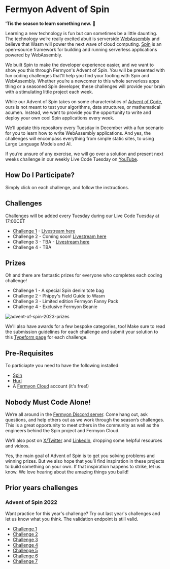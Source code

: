 # Fermyon Advent of Spin

**'Tis the season to learn something new.** 🎄

Learning a new technology is fun but can sometimes be a little daunting. The technology we’re really excited abuit is serverside [WebAssembly](https://webassembly.org/) and believe that Wasm will power the next wave of cloud computing. 
[Spin](https://github.com/fermyon/spin) is an open-source framework for building and running serverless applications powered by WebAssembly. 

We built Spin to make the developer experience easier, and we want to show you this through Fermyon's Advent of Spin. You will be presented with fun coding challenges that'll help you find your footing with Spin and WebAssembly. Whether you’re a newcomer to this whole serverless apps thing or a seasoned Spin developer, these challenges will provide your brain with a stimulating little project each week.

While our Advent of Spin takes on some characteristics of [Advent of Code](https://adventofcode.com/), ours is not meant to test your algorithms, data structures, or mathematical acumen. Instead, we want to provide you the opportunity to write and deploy your own cool Spin applications every week.

We’ll update this repository every Tuesday in December with a fun scenario for you to learn how to write WebAssembly applications. And yes, the challenges will encompass everything from simple static sites, to using Large Language Models and AI. 

If you’re unsure of any exercise, we will go over a solution and present next weeks challenge in our weekly Live Code Tuesday on [YouTube](https://www.youtube.com/@fermyontech/streams).

## How Do I Participate?

Simply click on each challenge, and follow the instructions. 

## Challenges

Challenges will be added every Tuesday during our Live Code Tuesday at 17:00CET 

- [Challenge 1](./2023/Challenge-1/README.md) - [Livestream here](https://www.youtube.com/watch?v=WqltnlpguOY)
- Challenge 2 - Coming soon! [Livestream here](https://www.youtube.com/watch?v=9XAjwWmMBFU)
- Challenge 3 - TBA - [Livestream here](https://www.youtube.com/watch?v=p9tl8K5TeiI)
- Challenge 4 - TBA

## Prizes

Oh and there are fantastic prizes for everyone who completes each coding challenge! 

- Challenge 1 - A special Spin denim tote bag
- Challenge 2 - Phippy's Field Guide to Wasm
- Challenge 3 - Limited edition Fermyon Fanny Pack
- Challenge 4 - Exclusive Fermyon Beanie

![advent-of-spin-2023-prizes](/static/advent-of-spin-2023-prizes.png.jpg)

We'll also have awards for a few bespoke categories, too! Make sure to read the submission guidelines for each challenge and submit your solution to this [Typeform page](https://fibsu0jcu2g.typeform.com/to/gkqwYEqG) for each challenge.

## Pre-Requisites

To particiapte you need to have the following installed:

- [Spin](https://developer.fermyon.com/spin/v2/quickstart)
- [Hurl](https://hurl.dev/docs/installation.html)
- A [Fermyon Cloud](https://cloud.fermyon.com) account (it's free!)

## Nobody Must Code Alone!

We’re all around in the [Fermyon Discord server](https://www.fermyon.com/discord). Come hang out, ask questions, and help others out as we work through the season’s challenges. This is a great opportunity to meet others in the community as well as the engineers behind the Spin project and Fermyon Cloud.

We’ll also post on [X/Twitter](https://twitter.com/fermyontech) and [LinkedIn](https://www.linkedin.com/company/fermyon), dropping some helpful resources and videos.

Yes, the main goal of Advent of Spin is to get you solving problems and winning prizes. But we also hope that you’ll find inspiration in these projects to build something on your own. If that inspiration happens to strike, let us know. We love hearing about the amazing things you build!

## Prior years challenges

### Advent of Spin 2022

Want practice for this year's challenge? Try out last year's challenges and let us know what you think. The validation endpoint is still valid.

- [Challenge 1](./2022/CHALLENGE-1/README.md)
- [Challenge 2](./2022/CHALLENGE-2/README.md)
- [Challenge 3](./2022/CHALLENGE-3/README.md)
- [Challenge 4](./2022/CHALLENGE-4/README.md)
- [Challenge 5](./2022/CHALLENGE-5/README.md)
- [Challenge 6](./2022/CHALLENGE-6/README.md)
- [Challenge 7](./2022/CHALLENGE-7/README.md)

